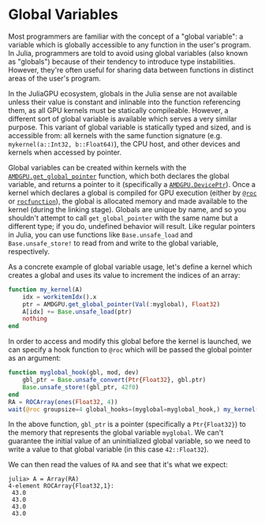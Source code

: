 # Global Variables

Most programmers are familiar with the concept of a "global variable": a
variable which is globally accessible to any function in the user's program. In
Julia, programmers are told to avoid using global variables (also known as
"globals") because of their tendency to introduce type instabilities. However,
they're often useful for sharing data between functions in distinct areas of
the user's program.

In the JuliaGPU ecosystem, globals in the Julia sense are not available unless
their value is constant and inlinable into the function referencing them, as
all GPU kernels must be statically compileable. However, a different sort of
global variable is available which serves a very similar purpose. This variant
of global variable is statically typed and sized, and is accessible from: all
kernels with the same function signature (e.g. `mykernel(a::Int32,
b::Float64)`), the CPU host, and other devices and kernels when accessed by
pointer.

Global variables can be created within kernels with the
[`AMDGPU.get_global_pointer`](@ref) function, which both declares the
global variable, and returns a pointer to it (specifically a
[`AMDGPU.DevicePtr`](@ref)). Once a kernel which declares a global is
compiled for GPU execution (either by [`@roc`](@ref) or [`rocfunction`](@ref)),
the global is allocated memory and made available to the kernel (during the
linking stage). Globals are unique by name, and so you shouldn't attempt to
call `get_global_pointer` with the same name but a different type; if you do,
undefined behavior will result. Like regular pointers in Julia, you can use
functions like `Base.unsafe_load` and `Base.unsafe_store!` to read from and
write to the global variable, respectively.

As a concrete example of global variable usage, let's define a kernel which
creates a global and uses its value to increment the indices of an array:

```julia
function my_kernel(A)
    idx = workitemIdx().x
    ptr = AMDGPU.get_global_pointer(Val(:myglobal), Float32)
    A[idx] += Base.unsafe_load(ptr)
    nothing
end
```

In order to access and modify this global before the kernel is launched, we can
specify a hook function to `@roc` which will be passed the global pointer as an
argument:

```julia
function myglobal_hook(gbl, mod, dev)
    gbl_ptr = Base.unsafe_convert(Ptr{Float32}, gbl.ptr)
    Base.unsafe_store!(gbl_ptr, 42f0)
end
RA = ROCArray(ones(Float32, 4))
wait(@roc groupsize=4 global_hooks=(myglobal=myglobal_hook,) my_kernel(RA))
```

In the above function, `gbl_ptr` is a pointer (specifically a `Ptr{Float32}`)
to the memory that represents the global variable `myglobal`. We can't
guarantee the initial value of an uninitialized global variable, so we need
to write a value to that global variable (in this case `42::Float32`).

We can then read the values of `RA` and see that it's what we expect:

```julia-repl
julia> A = Array(RA)
4-element ROCArray{Float32,1}:
 43.0
 43.0
 43.0
 43.0
```
